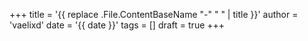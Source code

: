 +++
title = '{{ replace .File.ContentBaseName "-" " " | title }}'
author = 'vaelixd'
date = '{{ date }}'
tags = []
draft = true
+++
